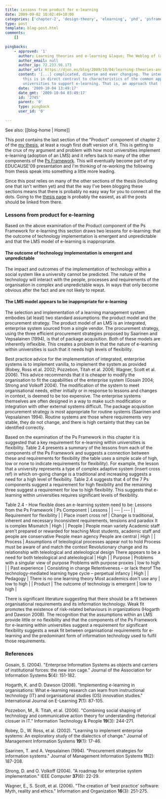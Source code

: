 ```yaml
---
title: Lessons from product for e-learning
date: 2009-09-02 10:02:49+10:00
categories: ['chapter-2', 'design-theory', 'elearning', 'phd', 'psframework', 'thesis']
type: post
template: blog-post.html
comments:
    []
    
pingbacks:
    - approved: '1'
      author: Learning theories and e-learning &laquo; The Weblog of (a) David Jones
      author_email: null
      author_ip: 72.233.96.173
      author_url: https://djon.es/blog/2009/10/04/learning-theories-and-e-learning/
      content: '[...] complicated, diverse and ever changing. The intent is to argue that
        this is in direct contrast to characteristics of the common approach taken by
        universities to support e-learning. That is, an approach that [...]'
      date: '2009-10-04 13:49:17'
      date_gmt: '2009-10-04 03:49:17'
      id: '2745'
      parent: '0'
      type: pingback
      user_id: '0'
    
---
```


See also: [[blog-home | Home]]

This post contains the last section of the "Product" component of chapter 2 of the [my thesis](/blog2/research/phd-thesis/), at least a rough first draft version of it. This is getting to the crux of my argument and problem with how most universities implement e-learning (adoption of an LMS) and it refers back to many of the other components of the [Ps Framework](/blog2/2009/03/18/the-ps-framework/). This will eventually become part of my EDUCAUSE'09 presentation and I'm thinking of re-working the following from thesis speak into something a little more leading.

Since this post relies on many of the other sections of the thesis (including one that isn't written yet) and that the way I've been blogging these sections means that there is probably no easy way for you to connect all the dots. Going to the [thesis page](/blog2/research/phd-thesis/) is probably the easiest, as all the posts should be linked from there.

### Lessons from product for e-learning

Based on the above examination of the Product component of the Ps Framework for e-learning this section draws two lessons for e-learning: that the outcome of technology implementation is emergent and unpredictable and that the LMS model of e-learning is inappropriate.

#### The outcome of technology implementation is emergent and unpredictable

The impact and outcomes of the implementation of technology within a social system like a university cannot be predicted. The nature of the technology will interact with the people, processes and requirements of the organisation in complex and unpredictable ways. In ways that only become obvious after the fact and are not likely to repeat.

#### The LMS model appears to be inappropriate for e-learning

The selection and implementation of a learning management system embodies (at least) two standard assumptions: the product model and the procurement strategy. The product model of an LMS is an integrated, enterprise system sourced from a single vendor. The procurement strategy, using the three efficient procurement strategies proposed by Saarinen and Vepsalainen (1994), is that of package acquisition. Both of these models are inherently inflexible. This creates a problem in that the nature of e-learning within universities is such that it needs high levels of flexibility.

Best practice advice for the implementation of integrated, enterprise systems is to implement vanilla, to implement the system as provided (Robey, Ross et al. 2002; Pozzebon, Titah et al. 2006; Wagner, Scott et al. 2006). This advice recommends that it is cheaper to modify the organisation to fit the capabilities of the enterprise system (Gosain 2004; Strong and Volkoff 2004). The modification of the system to meet organisational needs, either initially or in response to lessons and changes in context, is deemed to be too expensive. The enterprise systems themselves are often designed in a way to make such modification or integration with other external systems difficult. The package acquisition procurement strategy is most appropriate for routine systems (Saarinen and Vepsalainen 1994). Routine systems are those where requirements very stable, they do not change, and there is high certainty that they can be identified correctly.

Based on the examination of the Ps Framework in this chapter it is suggested that a key requirement for e-learning within universities is flexibility. Table 2.4 presents a summary of the lessons from each of the components of the Ps Framework and suggests a connection between these and requirements for flexibility (the table uses a simple scale of high, low or none to indicate requirements for flexibility). For example, the lesson that a university represents a type of complex adaptive system (insert cross ref) in which on-going change is a traditional and increasing suggests a need for a high level of flexibility. Table 2.4 suggests that 4 of the 7 Ps components suggest a requirement for high flexibility and the remaining three suggest a requirement for low to high flexibility. This suggests that e-learning within universities requires significant levels of flexibility.

Table 2.4 - How flexible does an e-learning system need to be: Lessons from the Ps Framework
| Ps Component | Lessons |
| --- | --- |
| Requirement for flexibility |
| Place insert cross ref | Change is traditional, inherent and necessary Inconsistent requirements, tensions and paradox It is complex Mismatch | High |
| People | People mean variety Academic staff aren't prepared or rewarded for teaching Most students, academic staff and people are conservative People mean agency People are central | High |
| Process | Assumptions of teleological processes appear not to hold Process must be aware of and match the context Revolutionary change and its relationship with teleological and ateleological design There appears to be a need for both teleological and ateleological | High |
| Purpose | Problems with a singular view of purpose Problems with purpose proxies | low to high |
| Past experience | Consisting in change Retentiveness – or lack therof The technology-mediated learning hype cycle – perpetual infancy | High |
| Pedagogy | There is no one learning theory Most academics don't use any | low to high |
| Product | The outcome of technology is emergent | low to high |

There is significant literature suggesting that there should be a fit between organisational requirements and its information technology. Weak fit promotes the existence of risk-related behaviours in organizations (Hogarth and Dawson 2008). The recognition that the assumptions within an LMS provide little or no flexibility and that the components of the Ps Framework for e-learning within universities suggest a requirement for significant flexibility suggests a weak fit between organisational requirements for e-learning and the predominant form of information technology used to fulfil those requirements.

### References

Gosain, S. (2004). "Enterprise Information Systems as objects and carriers of institutional forces: the new iron cage." Journal of the Association for Information Systems **5**(4): 151-182.

Hogarth, K. and D. Dawson (2008). "Implementing e-learning in organisations: What e-learning research can learn from instructional technology (IT) and organisational studies (OS) innovation studies." International Journal on E-Learning **7**(1): 87-105.

Pozzebon, M., R. Titah, et al. (2006). "Combining social shaping of technology and communicative action theory for understanding rhetorical closuer in IT." Information Technology & People **19**(3): 244-271.

Robey, D., W. Ross, et al. (2002). "Learning to implement enterprise systems: An exploratory study of the dialectics of change." Journal of Management Information Systems **19**(1): 17-46.

Saarinen, T. and A. Vepsalainen (1994). "Procurement strategies for information systems." Journal of Management Information Systems **11**(2): 187-208.

Strong, D. and O. Volkoff (2004). "A roadmap for enterprise system implementation." IEEE Computer **37**(6): 22-29.

Wagner, E., S. Scott, et al. (2006). "The creation of 'best practice' software: Myth, reality and ethics." Information and Organization **16**(3): 251-275.